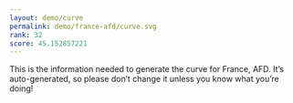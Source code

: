 ```yaml
---
layout: demo/curve
permalink: demo/france-afd/curve.svg
rank: 32
score: 45.152857221
---
```


This is the information needed to generate the curve for France, AFD. It’s
auto-generated, so please don’t change it unless you know what you’re
doing!
